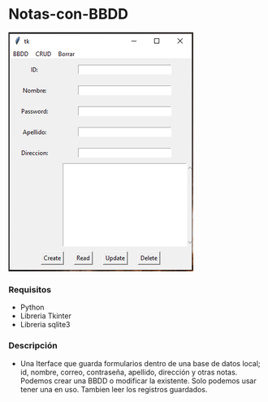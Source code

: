 # Notas-con-BBDD
![](CapturaInterface.PNG)

### Requisitos 
- Python 
- Libreria Tkinter
- Libreria sqlite3

### Descripción
- Una Iterface que guarda formularios dentro de una base de datos local; id, nombre, correo, contraseña, apellido, dirección
y otras notas. Podemos crear una BBDD o modificar la existente. Solo podemos usar tener una en uso. Tambien leer los registros guardados.
